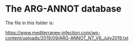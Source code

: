 # The ARG-ANNOT database

The file in this folder is:

https://www.mediterranee-infection.com/wp-content/uploads/2019/09/ARG-ANNOT_NT_V6_July2019.txt
